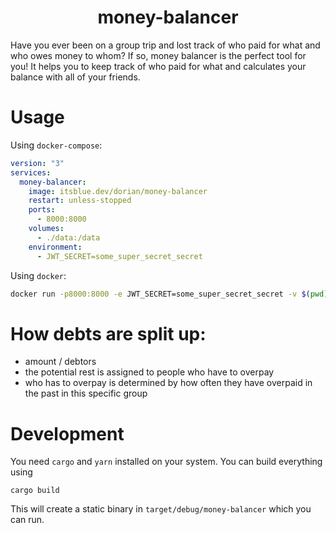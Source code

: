 <h1 align="center">
    money-balancer
</h1>

Have you ever been on a group trip and lost track of who paid for what and who owes money to whom? If so, money balancer is the perfect tool for you! It helps you to keep track of who paid for what and calculates your balance with all of your friends.

# Usage

Using `docker-compose`:
```yaml
version: "3"
services:
  money-balancer:
    image: itsblue.dev/dorian/money-balancer
    restart: unless-stopped
    ports:
      - 8000:8000
    volumes:
      - ./data:/data
    environment:
      - JWT_SECRET=some_super_secret_secret
```

Using `docker`:
```bash
docker run -p8000:8000 -e JWT_SECRET=some_super_secret_secret -v $(pwd)/data:/data money-balancer
```

# How debts are split up:

- amount / debtors
- the potential rest is assigned to people who have to overpay
- who has to overpay is determined by how often they have overpaid in the past in this specific group

# Development

You need `cargo` and `yarn` installed on your system. You can build everything using

```
cargo build
```

This will create a static binary in `target/debug/money-balancer` which you can run.